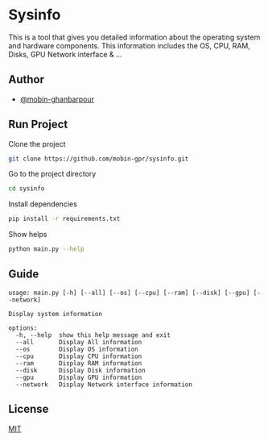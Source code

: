 
# Sysinfo

This is a tool that gives you detailed information about the operating system and hardware components. This information includes the OS, CPU, RAM, Disks, GPU Network interface & ...

## Author

- [@mobin-ghanbarpour](https://github.com/mobin-gpr/)


## Run Project
Clone the project

```bash
git clone https://github.com/mobin-gpr/sysinfo.git
```

Go to the project directory

```bash
cd sysinfo
```

Install dependencies

```bash
pip install -r requirements.txt
```

Show helps

```bash
python main.py --help
```

## Guide


```text
usage: main.py [-h] [--all] [--os] [--cpu] [--ram] [--disk] [--gpu] [--network]

Display system information

options:
  -h, --help  show this help message and exit
  --all       Display All information
  --os        Display OS information
  --cpu       Display CPU information
  --ram       Display RAM information
  --disk      Display Disk information
  --gpu       Display GPU information
  --network   Display Network interface information
```

## License

[MIT](https://choosealicense.com/licenses/mit/)
